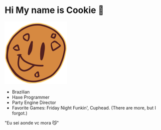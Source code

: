 
# Hi My name is Cookie 🍪

![Cookie Sticker 🔥](cookie_sticker02.png)

- Brazilian
- Haxe Programmer
- Party Engine Director
- Favorite Games: Friday Night Funkin', Cuphead. (There are more, but I forgot.)

"Eu sei aonde vc mora 😼"
